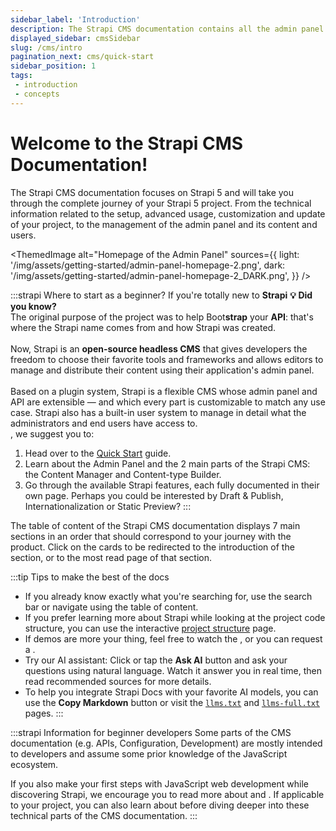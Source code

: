 ```yaml
---
sidebar_label: 'Introduction'
description: The Strapi CMS documentation contains all the admin panel related information and the technical information related to the setup, advanced usage, customization, and update of your Strapi 5 application.
displayed_sidebar: cmsSidebar
slug: /cms/intro
pagination_next: cms/quick-start
sidebar_position: 1
tags:
 - introduction
 - concepts
---
```


# Welcome to the Strapi CMS Documentation!

<!--
<SubtleCallout title="Strapi CMS & Strapi Cloud docs" emoji="📍">

There are 2 Strapi documentations, one for each Strapi product:

- <Icon name="feather" /> The **CMS documentation**, that you're currently reading, which contains all the information related to a Strapi 5 project (installation, setup, deployment, content management in admin panel, etc).
- <Icon name="cloud" /> The **[Cloud documentation](/cloud/intro)**, which is about deploying your Strapi application to Strapi Cloud and managing your Strapi Cloud projects and settings.

</SubtleCallout>
-->

The Strapi CMS documentation focuses on Strapi 5 and will take you through the complete journey of your Strapi 5 project. From the technical information related to the setup, advanced usage, customization and update of your project, to the management of the admin panel and its content and users.

<ThemedImage
alt="Homepage of the Admin Panel"
sources={{
    light: '/img/assets/getting-started/admin-panel-homepage-2.png',
    dark: '/img/assets/getting-started/admin-panel-homepage-2_DARK.png',
  }}
/>

:::strapi Where to start as a beginner?
If you're totally new to **Strapi** <Annotation>**💡 Did you know?**<br />The original purpose of the project was to help Boot**strap** your **API**: that's where the Strapi name comes from and how Strapi was created.<br /><br />Now, Strapi is an **open-source headless CMS** that gives developers the freedom to choose their favorite tools and frameworks and allows editors to manage and distribute their content using their application's admin panel.<br /><br />Based on a plugin system, Strapi is a flexible CMS whose admin panel and API are extensible — and which every part is customizable to match any use case. Strapi also has a built-in user system to manage in detail what the administrators and end users have access to.<br /></Annotation>, we suggest you to:

1. Head over to the [Quick Start](/cms/quick-start) guide.
2. Learn about the Admin Panel and the 2 main parts of the Strapi CMS: the Content Manager and Content-type Builder.
3. Go through the available Strapi features, each fully documented in their own page. Perhaps you could be interested by Draft & Publish, Internationalization or Static Preview?
:::

The table of content of the Strapi CMS documentation displays 7 main sections in an order that should correspond to your journey with the product. Click on the cards to be redirected to the introduction of the section, or to the most read page of that section.

<CustomDocCardsWrapper>

<CustomDocCard icon="rocket" title="Getting Started" description="Install and deploy Strapi, then start using the admin panel. Recommended read for beginners!" link="/cms/installation" />

<CustomDocCard icon="backpack" title="Features" description="Learn about the Strapi features, and how to configure and use them." link="/cms/features/api-tokens" />

<CustomDocCard icon="cube" title="APIs" description="Query your content with REST, GraphQL, and Strapi's lower-level APIs." link="/cms/api/content-api" />

<CustomDocCard icon="gear-fine" title="Configurations" description="Follow the instructions to handle the base and additional configurations for your project." link="/cms/configurations" />

<CustomDocCard icon="laptop" title="Development" description="Customize the Strapi server and admin panel. Learn about the most advanced options for your project." link="/cms/customization" />

<CustomDocCard icon="puzzle-piece" title="Plugins" description="Use Strapi built-in plugins or develop your own plugins." link="/cms/plugins/installing-plugins-via-marketplace" />

<CustomDocCard icon="escalator-up" title="Upgrade" description="Upgrade your application to the most recent Strapi versions." link="/cms/migration/v4-to-v5/introduction-and-faq" />

</CustomDocCardsWrapper>

:::tip Tips to make the best of the docs
- If you already know exactly what you're searching for, use the search bar or navigate using the table of content.
- If you prefer learning more about Strapi while looking at the project code structure, you can use the interactive [project structure](/cms/project-structure) page.
- If demos are more your thing, feel free to watch the <ExternalLink to="https://youtu.be/zd0_S_FPzKg" text="video demo"/>, or you can request a <ExternalLink to="https://strapi.io/demo" text="live demo"/>.
- Try our AI assistant: Click or tap the **Ask AI** button and ask your questions using natural language. Watch it answer you in real time, then read recommended sources for more details.
- To help you integrate Strapi Docs with your favorite AI models, you can use the **Copy Markdown** button or visit the [`llms.txt`](/llms.txt) and [`llms-full.txt`](/llms-full.txt) pages.
:::

:::strapi Information for beginner developers
Some parts of the CMS documentation (e.g. APIs, Configuration, Development) are mostly intended to developers and assume some prior knowledge of the JavaScript ecosystem.

If you also make your first steps with JavaScript web development while discovering Strapi, we encourage you to read more about <ExternalLink to="https://developer.mozilla.org/en-US/docs/Learn/Getting_started_with_the_web/JavaScript_basics" text="JavaScript" /> and <ExternalLink to="https://docs.npmjs.com/about-npm" text="npm" />. If applicable to your project, you can also learn about <ExternalLink text="TypeScript" to="https://www.typescriptlang.org/docs/handbook/typescript-in-5-minutes.html" /> before diving deeper into these technical parts of the CMS documentation.
:::
